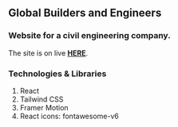 ## Global Builders and Engineers
### Website for a civil engineering company.

The site is on live [**HERE**](https://beautiful-lokum-91cb5c.netlify.app/#linkedin).

### Technologies & Libraries
1. React
2. Tailwind CSS
3. Framer Motion
4. React icons: fontawesome-v6